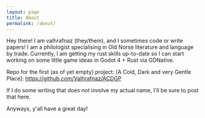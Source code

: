 ```yaml
---
layout: page
title: About
permalink: /about/
---
```


Hey there! I am valhrafnaz (they/them), and I sometimes code or write papers! I am a philologist specialising in Old Norse literature and language by trade.
Currently, I am getting my rust skills up-to-date so I can start working on some little game ideas in Godot 4 + Rust via GDNative.

Repo for the first (as of yet empty) project: [A Cold, Dark and very Gentle Place]: https://github.com/Valhrafnaz/ACDGP

If I do some writing that does not involve my actual name, I'll be sure to post that here.

Anyways, y'all have a great day!
